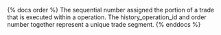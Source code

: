 {% docs order %}
The sequential number assigned the portion of a trade that is executed within a operation. The history_operation_id and order number together represent a unique trade segment.
{% enddocs %}
